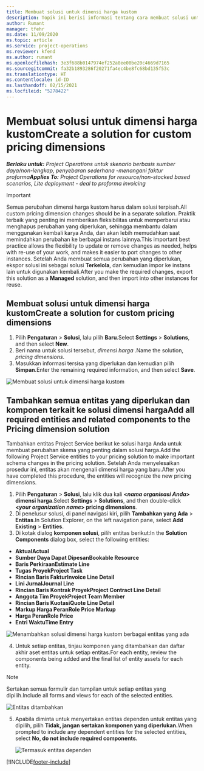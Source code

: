 ```yaml
---
title: Membuat solusi untuk dimensi harga kustom
description: Topik ini berisi informasi tentang cara membuat solusi untuk dimensi harga kustom.
author: Rumant
manager: tfehr
ms.date: 11/09/2020
ms.topic: article
ms.service: project-operations
ms.reviewer: kfend
ms.author: rumant
ms.openlocfilehash: 3e3f688b0147974ef252a0ee00be20c4669d7165
ms.sourcegitcommit: fa32b1893286f20271fa4ec4be8fc68bd135f53c
ms.translationtype: HT
ms.contentlocale: id-ID
ms.lasthandoff: 02/15/2021
ms.locfileid: "5278422"
---
```

# <a name="create-a-solution-for-custom-pricing-dimensions"></a><span data-ttu-id="cff2d-103">Membuat solusi untuk dimensi harga kustom</span><span class="sxs-lookup"><span data-stu-id="cff2d-103">Create a solution for custom pricing dimensions</span></span>

 <span data-ttu-id="cff2d-104">_**Berlaku untuk:** Project Operations untuk skenario berbasis sumber daya/non-lengkap, penyebaran sederhana -menangani faktur proforma_</span><span class="sxs-lookup"><span data-stu-id="cff2d-104">_**Applies To:** Project Operations for resource/non-stocked based scenarios, Lite deployment - deal to proforma invoicing_</span></span> 

>[!IMPORTANT]
><span data-ttu-id="cff2d-105">Semua perubahan dimensi harga kustom harus dalam solusi terpisah.</span><span class="sxs-lookup"><span data-stu-id="cff2d-105">All custom pricing dimension changes should be in a separate solution.</span></span> <span data-ttu-id="cff2d-106">Praktik terbaik yang penting ini memberikan fleksibilitas untuk memperbarui atau menghapus perubahan yang diperlukan, sehingga membantu dalam menggunakan kembali karya Anda, dan akan lebih memudahkan saat memindahkan perubahan ke berbagai instans lainnya.</span><span class="sxs-lookup"><span data-stu-id="cff2d-106">This important best practice allows the flexibility to update or remove changes as needed, helps with re-use of your work, and makes it easier to port changes to other instances.</span></span> <span data-ttu-id="cff2d-107">Setelah Anda membuat semua perubahan yang diperlukan, ekspor solusi ini sebagai solusi **Terkelola**, dan kemudian impor ke instans lain untuk digunakan kembali.</span><span class="sxs-lookup"><span data-stu-id="cff2d-107">After you make the required changes, export this solution as a **Managed** solution, and then import into other instances for reuse.</span></span>

## <a name="create-a-solution-for-custom-pricing-dimensions"></a><span data-ttu-id="cff2d-108">Membuat solusi untuk dimensi harga kustom</span><span class="sxs-lookup"><span data-stu-id="cff2d-108">Create a solution for custom pricing dimensions</span></span>

1.  <span data-ttu-id="cff2d-109">Pilih **Pengaturan** > **Solusi**, lalu pilih **Baru**.</span><span class="sxs-lookup"><span data-stu-id="cff2d-109">Select **Settings** > **Solutions**, and then select **New**.</span></span>
2.  <span data-ttu-id="cff2d-110">Beri nama untuk solusi tersebut, *dimensi harga <your organization name>*.</span><span class="sxs-lookup"><span data-stu-id="cff2d-110">Name the solution, *<your organization name> pricing dimensions*.</span></span>
3. <span data-ttu-id="cff2d-111">Masukkan informasi tersisa yang diperlukan dan kemudian pilih **Simpan**.</span><span class="sxs-lookup"><span data-stu-id="cff2d-111">Enter the remaining required information, and then select **Save**.</span></span>

  ![Membuat solusi untuk dimensi harga kustom](./media/Creation-of-custom-pricing-dimension-solution.png)
 
## <a name="add-all-required-entities-and-related-components-to-the-pricing-dimension-solution"></a><span data-ttu-id="cff2d-113">Tambahkan semua entitas yang diperlukan dan komponen terkait ke solusi dimensi harga</span><span class="sxs-lookup"><span data-stu-id="cff2d-113">Add all required entities and related components to the Pricing dimension solution</span></span>

<span data-ttu-id="cff2d-114">Tambahkan entitas Project Service berikut ke solusi harga Anda untuk membuat perubahan skema yang penting dalam solusi harga.</span><span class="sxs-lookup"><span data-stu-id="cff2d-114">Add the following Project Service entities to your pricing solution to make important schema changes in the pricing solution.</span></span> <span data-ttu-id="cff2d-115">Setelah Anda menyelesaikan prosedur ini, entitas akan mengenali dimensi harga yang baru.</span><span class="sxs-lookup"><span data-stu-id="cff2d-115">After you have completed this procedure, the entities will recognize the new pricing dimensions.</span></span>

1.  <span data-ttu-id="cff2d-116">Pilih **Pengaturan** > **Solusi**, lalu klik dua kali **<*nama organisasi Anda*> dimensi harga**.</span><span class="sxs-lookup"><span data-stu-id="cff2d-116">Select **Settings** > **Solutions**, and then double-click **<*your organization name*> pricing dimensions**.</span></span>
2.  <span data-ttu-id="cff2d-117">Di penelusur solusi, di panel navigasi kiri, pilih **Tambahkan yang Ada** > **Entitas**.</span><span class="sxs-lookup"><span data-stu-id="cff2d-117">In Solution Explorer, on the left navigation pane, select **Add Existing** > **Entities**.</span></span>
3.  <span data-ttu-id="cff2d-118">Di kotak dialog **komponen solusi**, pilih entitas berikut:</span><span class="sxs-lookup"><span data-stu-id="cff2d-118">In the **Solution Components** dialog box, select the following entities:</span></span>
 
   - <span data-ttu-id="cff2d-119">**Aktual**</span><span class="sxs-lookup"><span data-stu-id="cff2d-119">**Actual**</span></span>
   - <span data-ttu-id="cff2d-120">**Sumber Daya Dapat Dipesan**</span><span class="sxs-lookup"><span data-stu-id="cff2d-120">**Bookable Resource**</span></span>
   - <span data-ttu-id="cff2d-121">**Baris Perkiraan**</span><span class="sxs-lookup"><span data-stu-id="cff2d-121">**Estimate Line**</span></span>
   - <span data-ttu-id="cff2d-122">**Tugas Proyek**</span><span class="sxs-lookup"><span data-stu-id="cff2d-122">**Project Task**</span></span>
   - <span data-ttu-id="cff2d-123">**Rincian Baris Faktur**</span><span class="sxs-lookup"><span data-stu-id="cff2d-123">**Invoice Line Detail**</span></span>
   - <span data-ttu-id="cff2d-124">**Lini Jurnal**</span><span class="sxs-lookup"><span data-stu-id="cff2d-124">**Journal Line**</span></span>
   - <span data-ttu-id="cff2d-125">**Rincian Baris Kontrak Proyek**</span><span class="sxs-lookup"><span data-stu-id="cff2d-125">**Project Contract Line Detail**</span></span>
   - <span data-ttu-id="cff2d-126">**Anggota Tim Proyek**</span><span class="sxs-lookup"><span data-stu-id="cff2d-126">**Project Team Member**</span></span>
   - <span data-ttu-id="cff2d-127">**Rincian Baris Kuotasi**</span><span class="sxs-lookup"><span data-stu-id="cff2d-127">**Quote Line Detail**</span></span>
   - <span data-ttu-id="cff2d-128">**Markup Harga Peran**</span><span class="sxs-lookup"><span data-stu-id="cff2d-128">**Role Price Markup**</span></span>
   - <span data-ttu-id="cff2d-129">**Harga Peran**</span><span class="sxs-lookup"><span data-stu-id="cff2d-129">**Role Price**</span></span>
   - <span data-ttu-id="cff2d-130">**Entri Waktu**</span><span class="sxs-lookup"><span data-stu-id="cff2d-130">**Time Entry**</span></span>
 
   ![Menambahkan solusi dimensi harga kustom berbagai entitas yang ada](./media/Existing-entities-to-PD-solution.png)
 
 4. <span data-ttu-id="cff2d-132">Untuk setiap entitas, tinjau komponen yang ditambahkan dan daftar akhir aset entitas untuk setiap entitas.</span><span class="sxs-lookup"><span data-stu-id="cff2d-132">For each entity, review the components being added and the final list of entity assets for each entity.</span></span> 

   >[!NOTE]
   > <span data-ttu-id="cff2d-133">Sertakan semua formulir dan tampilan untuk setiap entitas yang dipilih.</span><span class="sxs-lookup"><span data-stu-id="cff2d-133">Include all forms and views for each of the selected entities.</span></span>

  ![Entitas ditambahkan](./media/solution-component-selection.png)


5.  <span data-ttu-id="cff2d-135">Apabila diminta untuk menyertakan entitas dependen untuk entitas yang dipilih, pilih **Tidak, jangan sertakan komponen yang diperlukan.**</span><span class="sxs-lookup"><span data-stu-id="cff2d-135">When prompted to include any dependent entities for the selected entities, select **No, do not include required components.**</span></span>

    ![Termasuk entitas dependen](./media/Do-not-include-required.png)


[!INCLUDE[footer-include](../includes/footer-banner.md)]